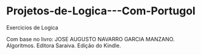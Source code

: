 # Projetos-de-Logica---Com-Portugol
Exercicios de Logica

Com base no livro: 
JOSE AUGUSTO NAVARRO GARCIA MANZANO. Algoritmos. Editora Saraiva. Edição do Kindle.
